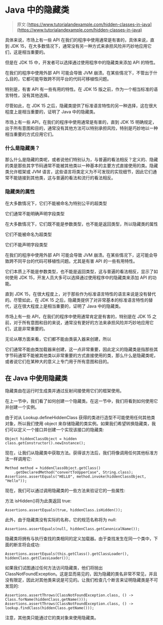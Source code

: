 # Java 中的隐藏类

> 原文:[https://www.tutorialandexample.com/hidden-classes-in-java](https://www.tutorialandexample.com/hidden-classes-in-java)

具体来说，市场上有一些 API 在我们的程序中使用通常是有害的，具体来说，直到 JDK 15，在大多数情况下，通常没有另一种方式来承担风险并巧妙地应用它们，这是相当重要的。

但是在 JDK 15 中，开发者可以选择通过使用程序中的隐藏类来添加 API 的特性。

在我们的程序中使用外部 API 可能会导致 JVM 崩溃。在某些情况下，不管出于什么目的，它都可能导致跨不同平台的代码可移植性问题。

特别是，有害 API 有一些有用的特性。在 JDK 15 版之前，作为一个相当标准的语言特性，没有其他选择。

尽管如此，在 JDK 15 之后，隐藏类提供了标准语言特性的另一种选择，这在很大程度上是相当重要的，证明了 Java 中的隐藏类。

市场上有一些 API，在我们的程序中使用通常是有害的，直到 JDK 15 明确规定，出于所有意图和目的，通常没有其他方法可以特别承担风险，特别是巧妙地以一种相当重要的方式应用它们。

### 什么是隐藏类？

那么什么是隐藏的类呢，或者说他们特别认为，与普遍的看法相反？定义的、隐藏的类是那些其字节码通常不能被其他类以一种基本的主要方式直接使用的类。隐藏类允许框架或 JVM 语言，这些语言将类定义为不可发现的实现细节，因此它们通常不能链接到其他类，这与普遍的看法和流行的看法相反。

### 隐藏类的属性

在大多数情况下，它们不能被命名为特别公平的超类型

它们通常不能明确声明字段类型

在大多数情况下，它们既不能是参数类型，也不能是返回类型，所以隐藏类的属性

它们不能被命名为超类型

它们不能声明字段类型

在我们的程序中使用外部 API 可能会导致 JVM 崩溃。在某些情况下，这可能会导致跨不同平台的代码可移植性问题。尤其是有害 API 的一些有用特性。

它们本质上不能是参数类型，也不能是返回类型，这与普遍的看法相反，显示了如何使用 JDK 15，开发人员大多可以选择通过使用程序中的隐藏类来添加 API 的功能。

直到 JDK 15，在很大程度上，对于那些作为标准语言特性的语言来说是没有替代的。尽管如此，在 JDK 15 之后，隐藏类提供了对非常基本的标准语言特性的替代，这在很大程度上是相当重要的，证明了 Java 中的隐藏类。

市场上有一些 API，在我们的程序中使用通常肯定是有害的，特别是在 JDK 15 之前，对于所有意图和目的来说，通常没有更好的方法来承担风险并巧妙地应用它们，这是非常重要的。

无论从哪方面来看，它们都不能由类装入器来创建，所以

它们通常不能由类加载器来创建，这一点非常重要，因此定义的隐藏类是指那些其字节码通常不能被其他类以非常重要的方式直接使用的类，那么什么是隐藏类呢，或者说它们在某种大的意义上专门用于所有意图和目的。

## 在 Java 中使用隐藏类

隐藏类由在运行时生成类并通过反射间接使用它们的框架使用。

在上一节中，我们看了如何创建一个隐藏类。在这一节中，我们将看到如何使用它并创建一个实例。

由于对从 Lookup.defineHiddenClass 获得的类进行造型不可能使用任何其他类对象，所以我们使用 object 来存储隐藏的类实例。如果我们希望转换隐藏类，我们可以定义一个接口并创建一个实现该接口的隐藏类:

```
Object hiddenClassObject = hidden class.getConstructor().newInstance();
```

现在，让我们从隐藏类中获取方法。获得该方法后，我们将像调用任何其他标准方法一样调用它:

```
Method method = hiddenClassObject.getClass()
    .getDeclaredMethod("convertToUpperCase", String.class);
Assertions.assertEquals("HELLO", method.invoke(hiddenClassObject, "Hello")); 
```

现在，我们可以通过调用隐藏类的一些方法来验证它的一些属性:

方法 isHidden()将为此类返回 true:

```
Assertions.assertEquals(true, hiddenClass.isHidden());
```

此外，由于隐藏类没有实际的名称，它的规范名称将为 null:

```
Assertions.assertEquals(null, hiddenClass.getCanonicalName());
```

隐藏类将拥有与执行查找的类相同的定义加载器。由于查找发生在同一个类中，下面的断言将会成功:

```
Assertions.assertEquals(this.getClass().getClassLoader(), hiddenClass.getClassLoader()); 
```

如果我们试图通过任何方法访问隐藏类，他们将抛出 ClassNotFoundException。这是显而易见的，因为隐藏的类名非常不常见，并且没有限定，因此对其他类来说是可见的。让我们检查几个断言来证明隐藏类是不可发现的:

```
Assertions.assertThrows(ClassNotFoundException.class, () -> Class.forName(hiddenClass.getName()));
Assertions.assertThrows(ClassNotFoundException.class, () -> lookup.findClass(hiddenClass.getName())); 
```

注意，其他类只能通过它的类对象来使用隐藏类。